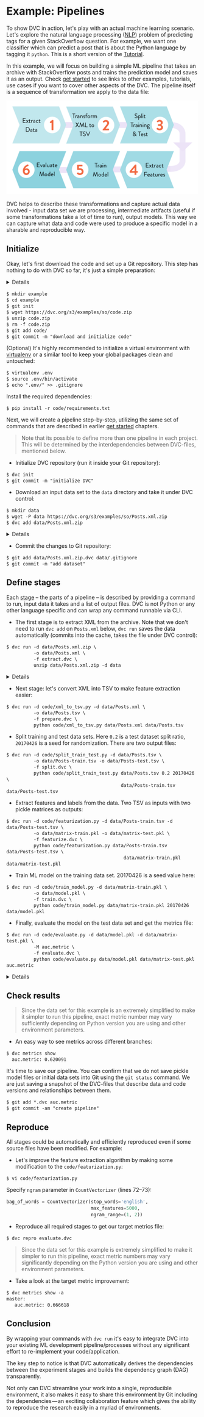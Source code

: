 # Example: Pipelines

To show DVC in action, let's play with an actual machine learning scenario.
Let's explore the natural language processing
([NLP](https://en.wikipedia.org/wiki/Natural_language_processing)) problem of
predicting tags for a given StackOverflow question. For example, we want one
classifier which can predict a post that is about the Python language by tagging
it `python`. This is a short version of the [Tutorial](/doc/tutorial).

In this example, we will focus on building a simple ML pipeline that takes an
archive with StackOverflow posts and trains the prediction model and saves it as
an output. Check [get started](/doc/get-started) to see links to other examples,
tutorials, use cases if you want to cover other aspects of the DVC. The pipeline
itself is a sequence of transformation we apply to the data file:

![](/static/img/example-flow-2x.png)

DVC helps to describe these transformations and capture actual data involved -
input data set we are processing, intermediate artifacts (useful if some
transformations take a lot of time to run), output models. This way we can
capture what data and code were used to produce a specific model in a sharable
and reproducible way.

## Initialize

Okay, let's first download the code and set up a Git repository. This step has
nothing to do with DVC so far, it's just a simple preparation:

<details>

### Expand to learn how to download on Windows

Windows doesn't ship `wget` utility by default, so you'll need to use just use
your browser to download `code.zip`.

</details>

```dvc
$ mkdir example
$ cd example
$ git init
$ wget https://dvc.org/s3/examples/so/code.zip
$ unzip code.zip
$ rm -f code.zip
$ git add code/
$ git commit -m "download and initialize code"
```

(Optional) It's highly recommended to initialize a virtual environment with
[virtualenv](https://virtualenv.pypa.io/en/stable/) or a similar tool to keep
your global packages clean and untouched:

```dvc
$ virtualenv .env
$ source .env/bin/activate
$ echo ".env/" >> .gitignore
```

Install the required dependencies:

```dvc
$ pip install -r code/requirements.txt
```

Next, we will create a pipeline step-by-step, utilizing the same set of commands
that are described in earlier [get started](/doc/get-started) chapters.

> Note that its possible to define more than one pipeline in each project. This
> will be determined by the interdependencies between DVC-files, mentioned
> below.

- Initialize DVC repository (run it inside your Git repository):

```dvc
$ dvc init
$ git commit -m "initialize DVC"
```

- Download an input data set to the `data` directory and take it under DVC
  control:

```dvc
$ mkdir data
$ wget -P data https://dvc.org/s3/examples/so/Posts.xml.zip
$ dvc add data/Posts.xml.zip
```

<details>

When we run `dvc add` `Posts.xml.zip`, DVC creates a
[DVC-file](/doc/user-guide/dvc-file-format).

### Expand to learn more about DVC internals

`dvc init` created a new directory `example/.dvc/` with `config`, `.gitignore`
files and the `cache` directory. These files and directories are hidden from
users in general. Users don't interact with these files directly. Check
[DVC Files and Directories](/doc/user-guide/dvc-files-and-directories) to learn
more.

Note that the DVC-file created by `dvc add` has no dependencies, a.k.a. an
"_orphan_ stage file":

```yaml
md5: 4dbe7a4e5a0d41b652f3d6286c4ae788
outs:
  - cache: true
    md5: ce68b98d82545628782c66192c96f2d2
    path: Posts.xml.zip
```

This is the file that should be committed into a version control system instead
of the data file itself.

Actual data file `Posts.xml.zip` is linked into the `.dvc/cache` directory,
under the `.dvc/cache/ce/68b98d82545628782c66192c96f2d2` name and is added to
`.gitignore`. Even if you remove it in the workspace, or checkout a different
branch/commit the data is not lost if a corresponding DVC-file is committed.
It's enough to run `dvc checkout` or `dvc pull` to restore data files.

</details>

- Commit the changes to Git repository:

```dvc
$ git add data/Posts.xml.zip.dvc data/.gitignore
$ git commit -m "add dataset"
```

## Define stages

Each [stage](/doc/commands-reference/run) – the parts of a pipeline – is
described by providing a command to run, input data it takes and a list of
output files. DVC is not Python or any other language specific and can wrap any
command runnable via CLI.

- The first stage is to extract XML from the archive. Note that we don't need to
  run `dvc add` on `Posts.xml` below, `dvc run` saves the data automatically
  (commits into the cache, takes the file under DVC control):

```dvc
$ dvc run -d data/Posts.xml.zip \
          -o data/Posts.xml \
          -f extract.dvc \
          unzip data/Posts.xml.zip -d data
```

<details>

Similar to `dvc add`, `dvc run` creates a
[DVC-file](/doc/user-guide/dvc-file-format) (or "stage file").

### Expand to learn more about DVC internals

Here's what the DVC-file (stage file, with dependencies `deps`) looks like:

```yaml
cmd: ' unzip data/Posts.xml.zip -d data'
deps:
  - md5: ce68b98d82545628782c66192c96f2d2
    path: data/Posts.xml.zip
md5: abaf651846ec4fb7a4a8e1a685546ed9
outs:
  - cache: true
    md5: a304afb96060aad90176268345e10355
    path: data/Posts.xml
```

This file is using the same technique - pointers (md5 hashes) to the cache to
describe and version control dependencies and outputs. Output `Posts.xml` file
is automatically added to the `.gitignore` file and a link is created into a
cache `.dvc/cache/a3/04afb96060aad90176268345e10355` to save it.

Two things are worth noticing here. First, by analyzing dependencies and outputs
that DVC-files describe, we can restore the full chain (DAG) of commands we need
to apply. This is important when you run `dvc repro` to reproduce the final or
intermediate result.

Second, you should see by now that the actual data is stored in the `.dvc/cache`
directory, each file having a name in a form of an md5 hash. This cache is
similar to Git's internal objects store but made specifically to handle large
data files.

> **Note!** For performance with large datasets, DVC can use file links from the
> cache to the workspace to avoid copying actual file contents. Refer to
> [File link types](/docs/user-guide/large-dataset-optimization#file-link-types-for-the-dvc-cache)
> to learn which options exist and how to enable them.

</details>

- Next stage: let's convert XML into TSV to make feature extraction easier:

```dvc
$ dvc run -d code/xml_to_tsv.py -d data/Posts.xml \
          -o data/Posts.tsv \
          -f prepare.dvc \
          python code/xml_to_tsv.py data/Posts.xml data/Posts.tsv
```

- Split training and test data sets. Here `0.2` is a test dataset split ratio,
  `20170426` is a seed for randomization. There are two output files:

```dvc
$ dvc run -d code/split_train_test.py -d data/Posts.tsv \
          -o data/Posts-train.tsv -o data/Posts-test.tsv \
          -f split.dvc \
          python code/split_train_test.py data/Posts.tsv 0.2 20170426 \
                                          data/Posts-train.tsv data/Posts-test.tsv
```

- Extract features and labels from the data. Two TSV as inputs with two pickle
  matrices as outputs:

```dvc
$ dvc run -d code/featurization.py -d data/Posts-train.tsv -d data/Posts-test.tsv \
          -o data/matrix-train.pkl -o data/matrix-test.pkl \
          -f featurize.dvc \
          python code/featurization.py data/Posts-train.tsv data/Posts-test.tsv \
                                           data/matrix-train.pkl data/matrix-test.pkl
```

- Train ML model on the training data set. 20170426 is a seed value here:

```dvc
$ dvc run -d code/train_model.py -d data/matrix-train.pkl \
          -o data/model.pkl \
          -f train.dvc \
          python code/train_model.py data/matrix-train.pkl 20170426 data/model.pkl
```

- Finally, evaluate the model on the test data set and get the metrics file:

```dvc
$ dvc run -d code/evaluate.py -d data/model.pkl -d data/matrix-test.pkl \
          -M auc.metric \
          -f evaluate.dvc \
          python code/evaluate.py data/model.pkl data/matrix-test.pkl auc.metric
```

<details>

### Expand to learn more about DVC internals

By analyzing dependencies and outputs in DVC-files, we can restore the full
chain of commands (DAG) we need to apply. This is important when you run
`dvc repro` to reproduce the final or intermediate result.

`dvc pipeline show` helps to visualize pipelines (run it with `-c` option to see
actual commands instead of DVC-files):

```dvc
$ dvc pipeline show --ascii evaluate.dvc

       .------------------------.
       | data/Posts.xml.zip.dvc |
       `------------------------'
                    *
                    *
                    *
            .-------------.
            | extract.dvc |
            `-------------'
                    *
                    *
                    *
            .-------------.
            | prepare.dvc |
            `-------------'
                    *
                    *
                    *
              .-----------.
              | split.dvc |
              `-----------'
                    *
                    *
                    *
            .---------------.
            | featurize.dvc |
            `---------------'
             **           ***
           **                **
         **                    **
.-----------.                    **
| train.dvc |                  **
`-----------'                **
             **           ***
               **       **
                 **   **
            .--------------.
            | evaluate.dvc |
            `--------------'
```

</details>

## Check results

> Since the data set for this example is an extremely simplified to make it
> simpler to run this pipeline, exact metric number may vary sufficiently
> depending on Python version you are using and other environment parameters.

- An easy way to see metrics across different branches:

```dvc
$ dvc metrics show
  auc.metric: 0.620091
```

It's time to save our pipeline. You can confirm that we do not save pickle model
files or initial data sets into Git using the `git status` command. We are just
saving a snapshot of the DVC-files that describe data and code versions and
relationships between them.

```dvc
$ git add *.dvc auc.metric
$ git commit -am "create pipeline"
```

## Reproduce

All stages could be automatically and efficiently reproduced even if some source
files have been modified. For example:

- Let's improve the feature extraction algorithm by making some modification to
  the `code/featurization.py`:

```dvc
$ vi code/featurization.py
```

Specify `ngram` parameter in `CountVectorizer` (lines 72–73):

```python
bag_of_words = CountVectorizer(stop_words='english',
                               max_features=5000,
                               ngram_range=(1, 2))
```

- Reproduce all required stages to get our target metrics file:

```dvc
$ dvc repro evaluate.dvc
```

> Since the data set for this example is extremely simplified to make it simpler
> to run this pipeline, exact metric numbers may vary significantly depending on
> the Python version you are using and other environment parameters.

- Take a look at the target metric improvement:

```dvc
$ dvc metrics show -a
master:
   auc.metric: 0.666618
```

## Conclusion

By wrapping your commands with `dvc run` it's easy to integrate DVC into your
existing ML development pipeline/processes without any significant effort to
re-implement your code/application.

The key step to notice is that DVC automatically derives the dependencies
between the experiment stages and builds the dependency graph (DAG)
transparently.

Not only can DVC streamline your work into a single, reproducible environment,
it also makes it easy to share this environment by Git including the
dependencies — an exciting collaboration feature which gives the ability to
reproduce the research easily in a myriad of environments.
